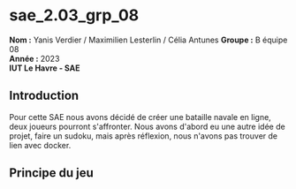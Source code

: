 # sae_2.03_grp_08

**Nom :** Yanis Verdier / Maximilien Lesterlin / Célia Antunes 
**Groupe :** B équipe 08   
**Année :** 2023   
**IUT Le Havre - SAE** 

## Introduction

Pour cette SAE nous avons décidé de créer une bataille navale en ligne, deux joueurs pourront s'affronter. Nous avons d'abord eu une autre idée de projet, faire un sudoku, mais après réflexion, nous n'avons pas trouver de lien avec docker.   

## Principe du jeu


